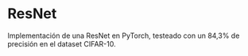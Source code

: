 # ResNet
Implementación de una ResNet en PyTorch, testeado con un 84,3% de precisión en el dataset CIFAR-10.
